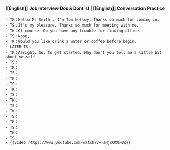 #### [[English]] Job Interview Dos & Dont's! | [[English]] Conversation Practice
	- TK：Hello Ms Smith , I'm Tom kelley. Thanks so much for coming in.
	- TS：It's my pleasure. Thanks so much for meeting with me.
	- TK：Of course. Do you have any trouble for finding office.
	- TS：Nope,
	- TK：Would you like drink a water or coffee before begin.
	- LATER TS：
	- TK：Alright. So, to get started. Why don't you tell me a little bit about youself.
	- TS：
	- TK：
	- TS：
	- TK：
	- TS：
	- TK：
	- TS：
	- TK：
	- TS：
	- TK：
	- TS：
	- TK：
	- TS：
	- TK：
	- TS：
	- {{video https://www.youtube.com/watch?v=-JNjsOX0N0c}}